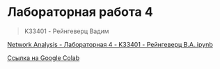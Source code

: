 # Лабораторная работа 4
> K33401 - Рейнгеверц Вадим

[Network Analysis - Лабораторная 4 - K33401 - Рейнгеверц В.А..ipynb](./Network%20Analysis%20-%20%D0%9B%D0%B0%D0%B1%D0%BE%D1%80%D0%B0%D1%82%D0%BE%D1%80%D0%BD%D0%B0%D1%8F%204%20-%20K33401%20-%20%D0%A0%D0%B5%D0%B9%D0%BD%D0%B3%D0%B5%D0%B2%D0%B5%D1%80%D1%86%20%D0%92.%D0%90..ipynb)

[Ссылка на Google Colab](https://colab.research.google.com/drive/1qgmn3bFO8r4gedm6NZN3a0in9KxQ3pTl?authuser=0#scrollTo=Zh1HsxCJ7OVb)

